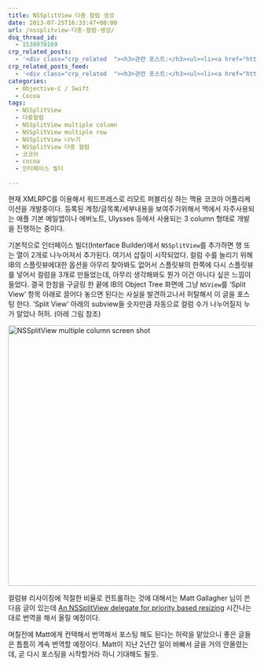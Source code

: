 ```yaml
---
title: NSSplitView 다중 컬럼 생성
date: 2013-07-25T16:33:47+00:00
url: /nssplitview-다중-컬럼-생성/
dsq_thread_id:
  - 1530970169
crp_related_posts:
  - '<div class="crp_related  "><h3>관련 포스트:</h3><ul><li><a href="https://www.letmecompile.com/mysql-innodb-transaction-model/"     class="post-766"><span class="crp_title">MySQL InnoDB Transaction Model 이해하기</span></a></li><li><a href="https://www.letmecompile.com/kafka-consumer-offset-reset/"     class="post-786"><span class="crp_title">카프카(Kafka) Consumer offset reset 방법</span></a></li><li><a href="https://www.letmecompile.com/shotcut-linux-server-video-generation/"     class="post-753"><span class="crp_title">Shotcut을 이용하여 리눅스 서버에서 템플릿 기반의 동영상 만들기</span></a></li><li><a href="https://www.letmecompile.com/ec2-snapshot-%ec%a3%bc%ea%b8%b0%ec%a0%81%ec%9c%bc%eb%a1%9c-%eb%b0%b1%ec%97%85%ed%95%98%ea%b8%b0/"     class="post-830"><span class="crp_title">EC2 Snapshot 주기적으로 백업하기</span></a></li><li><a href="https://www.letmecompile.com/mysql-innodb-lock-deadlock/"     class="post-763"><span class="crp_title">MySQL InnoDB lock & deadlock 이해하기</span></a></li></ul><div class="crp_clear"></div></div>'
crp_related_posts_feed:
  - '<div class="crp_related  "><h3>관련 포스트:</h3><ul><li><a href="https://www.letmecompile.com/mysql-innodb-transaction-model/"     class="post-766"><span class="crp_title">MySQL InnoDB Transaction Model 이해하기</span></a></li><li><a href="https://www.letmecompile.com/kafka-consumer-offset-reset/"     class="post-786"><span class="crp_title">카프카(Kafka) Consumer offset reset 방법</span></a></li><li><a href="https://www.letmecompile.com/shotcut-linux-server-video-generation/"     class="post-753"><span class="crp_title">Shotcut을 이용하여 리눅스 서버에서 템플릿 기반의 동영상 만들기</span></a></li><li><a href="https://www.letmecompile.com/ec2-snapshot-%ec%a3%bc%ea%b8%b0%ec%a0%81%ec%9c%bc%eb%a1%9c-%eb%b0%b1%ec%97%85%ed%95%98%ea%b8%b0/"     class="post-830"><span class="crp_title">EC2 Snapshot 주기적으로 백업하기</span></a></li><li><a href="https://www.letmecompile.com/mysql-innodb-lock-deadlock/"     class="post-763"><span class="crp_title">MySQL InnoDB lock & deadlock 이해하기</span></a></li></ul><div class="crp_clear"></div></div>'
categories:
  - Objective-C / Swift
  - Cocoa
tags:
  - NSSplitView
  - 다중컬럼
  - NSSplitView multiple column
  - NSSplitView multiple row
  - NSSplitView 나누기
  - NSSplitView 다중 컬럼
  - 코코아
  - cocoa
  - 인터페이스 빌더

---
```

현재 XMLRPC를 이용해서 워드프레스로 리모트 퍼블리싱 하는 맥용 코코아 어플리케이션을 개발중이다. 등록된 계정/글목록/세부내용을 보여주기위해서 맥에서 자주사용되는 애플 기본 메일앱이나 에버노트, Ulysses 등에서 사용되는 3 column 형태로 개발을 진행하는 중이다.

기본적으로 인터페이스 빌더(Interface Builder)에서 `NSSplitView`를 추가하면 행 또는 열이 2개로 나누어져서 추가된다. 여기서 삽질이 시작되었다. 컬럼 수를 늘리기 위해 IB의 스플릿뷰에대한 옵션을 아무리 찾아봐도 없어서 스플릿뷰의 한쪽에 다시 스플릿뷰를 넣어서 컬럼을 3개로 만들었는데, 아무리 생각해봐도 뭔가 이건 아니다 싶은 느낌이 들었다. 결국 한참을 구글링 한 끝에 IB의 Object Tree 화면에 그냥 `NSView`를 &#8216;Split View&#8217; 항목 아래로 끌어다 놓으면 된다는 사실을 발견하고나서 허탈해서 이 글을 포스팅 한다. &#8216;Split View&#8217; 아래의 subview들 숫자만큼 자동으로 컬럼 수가 나누어질지 누가 알았나 허허. (아래 그림 참조)

[<img loading="lazy" width="940" height="531" src="/uploads/2013/07/nssplitview_multiple.png" alt="NSSplitView multiple column screen shot" class="alignnone size-full wp-image-109" />][1]

컬럼뷰 리사이징에 적절한 비율로 컨트롤하는 것에 대해서는 Matt Gallagher 님이 쓴 다음 글이 있는데 [An NSSplitView delegate for priority based resizing][2] 시간나는대로 번역을 해서 올릴 예정이다.

며칠전에 Matt에게 컨택해서 번역해서 포스팅 해도 된다는 허락을 맡았으니 좋은 글들은 틈틈히 계속 번역할 예정이다. Matt이 지난 2년간 일이 바빠서 글을 거의 안올렸는데, 곧 다시 포스팅을 시작할거라 하니 기대해도 될듯.

 [1]: /uploads/2013/07/nssplitview_multiple.png
 [2]: http://www.cocoawithlove.com/2009/09/nssplitview-delegate-for-priority-based.html